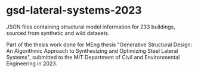# gsd-lateral-systems-2023

JSON files containing structural model information for 233 buildings, sourced from synthetic and wild datasets.

Part of the thesis work done for MEng thesis "Generative Structural Design: An Algorithmic Approach to Synthesizing and Optimizing Steel Lateral Systems", submitted to the MIT Department of Civil and Environmental Engineering in 2023.
